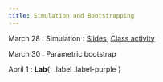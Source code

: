 ```yaml
---
title: Simulation and Bootstrapping
---
```


March 28
: Simulation
  : [Slides](https://sta279-s22.github.io/slides/lecture_23.html), [Class activity](https://sta279-s22.github.io/class_activities/ca_lecture_23.html)

March 30
: Parametric bootstrap

April 1
: **Lab**{: .label .label-purple }